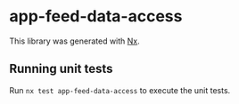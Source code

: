 # app-feed-data-access

This library was generated with [Nx](https://nx.dev).

## Running unit tests

Run `nx test app-feed-data-access` to execute the unit tests.
